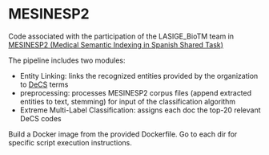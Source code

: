 # MESINESP2

Code associated with the participation of the LASIGE_BioTM team in [MESINESP2 (Medical Semantic Indexing in Spanish Shared Task)](https://temu.bsc.es/mesinesp2/)

The pipeline includes two modules:
- Entity Linking: links the recognized entities provided by the organization to [DeCS](https://decs.bvsalud.org/) terms
- preprocessing: processes MESINESP2 corpus files (append extracted entities to text, stemming) for input of the classification algorithm
- Extreme Multi-Label Classification: assigns each doc the top-20 relevant DeCS codes

Build a Docker image from the provided Dockerfile. Go to each dir for specific script execution instructions.
